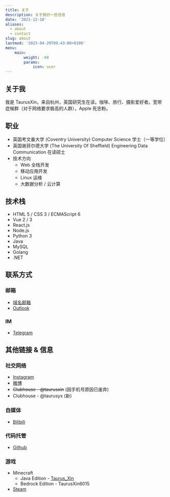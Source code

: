 ```yaml
---
title: 关于
description: 关于我的一些信息
date: '2021-12-10'
aliases:
  - about
  - contact
slug: about
lastmod: '2023-04-29T09:43:00+0100'
menu:
    main: 
        weight: -90
        params:
            icon: user
---
```


## 关于我

我是 TaurusXin，来自杭州，英国研究生在读。咖啡、旅行、摄影爱好者。宽带症候群（对于网络要求极高的人群），Apple 死忠粉。

## 职业

- 英国考文垂大学 (Coventry University) Computer Science 学士（一等学位）
- 英国谢菲尔德大学 (The University Of Sheffield) Engineering Data Communication 在读硕士
- 技术方向
  - Web 全栈开发
  - 移动应用开发
  - Linux 运维
  - 大数据分析 / 云计算

## 技术栈

- HTML 5 / CSS 3 / ECMAScript 6
- Vue 2 / 3
- React.js
- Node.js
- Python 3
- Java
- MySQL
- Golang
- .NET

## 联系方式

### 邮箱

- [域名邮箱](mailto:i@taurusxin.com)
- [Outlook](mailto:taurusxin@outlook.com)

### IM

- [Telegram](https://t.me/taurusxin)

## 其他链接 & 信息

### 社交网络

- [Instagram](https://www.instagram.com/taurus_yx/)
- [微博](https://weibo.cn/2201650115/profile)
- ~~Clubhouse - @taurusxin~~ (因手机号原因已废弃)
- Clubhouse - @taurusyx (新)

### 自媒体

- [Bilibili](https://space.bilibili.com/4360325)

### 代码托管

- [Github](https://github.com/taurusxin)

### 游戏

- Minecraft
  - Java Edition - [Taurus_Xin](https://namemc.com/profile/Taurus_Xin.1)
  - Bedrock Edition - TaurusXin6015
- [Steam](https://steamcommunity.com/id/taurusyx/)
